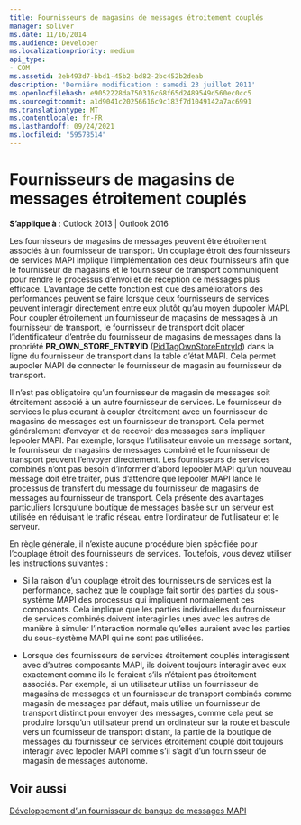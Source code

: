 ```yaml
---
title: Fournisseurs de magasins de messages étroitement couplés
manager: soliver
ms.date: 11/16/2014
ms.audience: Developer
ms.localizationpriority: medium
api_type:
- COM
ms.assetid: 2eb493d7-bbd1-45b2-bd82-2bc452b2deab
description: 'Derniére modification : samedi 23 juillet 2011'
ms.openlocfilehash: e9052228da750316c68f65d2489549d560ec0cc5
ms.sourcegitcommit: a1d9041c20256616c9c183f7d1049142a7ac6991
ms.translationtype: MT
ms.contentlocale: fr-FR
ms.lasthandoff: 09/24/2021
ms.locfileid: "59578514"
---
```

# <a name="tightly-coupled-message-store-providers"></a>Fournisseurs de magasins de messages étroitement couplés

  
  
**S’applique à** : Outlook 2013 | Outlook 2016 
  
Les fournisseurs de magasins de messages peuvent être étroitement associés à un fournisseur de transport. Un couplage étroit des fournisseurs de services MAPI implique l’implémentation des deux fournisseurs afin que le fournisseur de magasins et le fournisseur de transport communiquent pour rendre le processus d’envoi et de réception de messages plus efficace. L’avantage de cette fonction est que des améliorations des performances peuvent se faire lorsque deux fournisseurs de services peuvent interagir directement entre eux plutôt qu’au moyen dupooler MAPI. Pour coupler étroitement un fournisseur de magasins de messages à un fournisseur de transport, le fournisseur de transport doit placer l’identificateur d’entrée du fournisseur de magasins de messages dans la propriété **PR_OWN_STORE_ENTRYID** ([PidTagOwnStoreEntryId](pidtagownstoreentryid-canonical-property.md)) dans la ligne du fournisseur de transport dans la table d’état MAPI. Cela permet aupooler MAPI de connecter le fournisseur de magasin au fournisseur de transport.
  
Il n’est pas obligatoire qu’un fournisseur de magasin de messages soit étroitement associé à un autre fournisseur de services. Le fournisseur de services le plus courant à coupler étroitement avec un fournisseur de magasins de messages est un fournisseur de transport. Cela permet généralement d’envoyer et de recevoir des messages sans impliquer lepooler MAPI. Par exemple, lorsque l’utilisateur envoie un message sortant, le fournisseur de magasins de messages combiné et le fournisseur de transport peuvent l’envoyer directement. Les fournisseurs de services combinés n’ont pas besoin d’informer d’abord lepooler MAPI qu’un nouveau message doit être traiter, puis d’attendre que lepooler MAPI lance le processus de transfert du message du fournisseur de magasins de messages au fournisseur de transport. Cela présente des avantages particuliers lorsqu’une boutique de messages basée sur un serveur est utilisée en réduisant le trafic réseau entre l’ordinateur de l’utilisateur et le serveur.
  
En règle générale, il n’existe aucune procédure bien spécifiée pour l’couplage étroit des fournisseurs de services. Toutefois, vous devez utiliser les instructions suivantes :
  
- Si la raison d’un couplage étroit des fournisseurs de services est la performance, sachez que le couplage fait sortir des parties du sous-système MAPI des processus qui impliquent normalement ces composants. Cela implique que les parties individuelles du fournisseur de services combinés doivent interagir les unes avec les autres de manière à simuler l’interaction normale qu’elles auraient avec les parties du sous-système MAPI qui ne sont pas utilisées.
    
- Lorsque des fournisseurs de services étroitement couplés interagissent avec d’autres composants MAPI, ils doivent toujours interagir avec eux exactement comme ils le feraient s’ils n’étaient pas étroitement associés. Par exemple, si un utilisateur utilise un fournisseur de magasins de messages et un fournisseur de transport combinés comme magasin de messages par défaut, mais utilise un fournisseur de transport distinct pour envoyer des messages, comme cela peut se produire lorsqu’un utilisateur prend un ordinateur sur la route et bascule vers un fournisseur de transport distant, la partie de la boutique de messages du fournisseur de services étroitement couplé doit toujours interagir avec lepooler MAPI comme s’il s’agit d’un fournisseur de magasin de messages autonome.
    
## <a name="see-also"></a>Voir aussi



[Développement d’un fournisseur de banque de messages MAPI](developing-a-mapi-message-store-provider.md)

